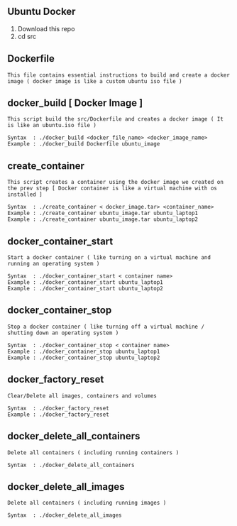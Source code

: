 ## Ubuntu Docker

1. Download this repo
2. cd src

## Dockerfile 

	This file contains essential instructions to build and create a docker image ( docker image is like a custom ubuntu iso file )


## docker_build [ Docker Image ]

	This script build the src/Dockerfile and creates a docker image ( It is like an ubuntu.iso file )

	Syntax	: ./docker_build <docker_file_name> <docker_image_name>
	Example	: ./docker_build Dockerfile ubuntu_image

## create_container
	
	This script creates a container using the docker image we created on the prev step [ Docker container is like a virtual machine with os installed ]

	Syntax	: ./create_container < docker_image.tar> <container_name>
	Example	: ./create_container ubuntu_image.tar ubuntu_laptop1
	Example	: ./create_container ubuntu_image.tar ubuntu_laptop2


## docker_container_start

	Start a docker container ( like turning on a virtual machine and running an operating system ) 

	Syntax	: ./docker_container_start < container name>
	Example	: ./docker_container_start ubuntu_laptop1
	Example	: ./docker_container_start ubuntu_laptop2


## docker_container_stop
	
	Stop a docker container ( like turning off a virtual machine / shutting down an operating system ) 

	Syntax	: ./docker_container_stop < container name>
	Example	: ./docker_container_stop ubuntu_laptop1
	Example	: ./docker_container_stop ubuntu_laptop2

## docker_factory_reset

	Clear/Delete all images, containers and volumes

	Syntax	: ./docker_factory_reset
	Example	: ./docker_factory_reset

## docker_delete_all_containers

	Delete all containers ( including running containers )

	Syntax  : ./docker_delete_all_containers

## docker_delete_all_images
	
	Delete all containers ( including running images )

	Syntax  : ./docker_delete_all_images

